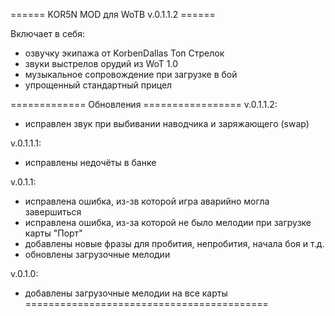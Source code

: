 ====== KOR5N MOD для WoTB v.0.1.1.2 ======

Включает в себя:
- озвучку экипажа от KorbenDallas Топ Стрелок
- звуки выстрелов орудий из WoT 1.0
- музыкальное сопровождение при загрузке в бой
- упрощенный стандартный прицел

============= Обновления =================
v.0.1.1.2:
- исправлен звук при выбивании наводчика и заряжающего (swap)

v.0.1.1.1:
- исправлены недочёты в банке

v.0.1.1:
- исправлена ошибка, из-зв которой игра аварийно могла завершиться
- исправлена ошибка, из-за которой не было мелодии при загрузке карты "Порт"
- добавлены новые фразы для пробития, непробития, начала боя и т.д.
- обновлены загрузочные мелодии

v.0.1.0:
- добавлены загрузочные мелодии на все карты
==========================================

